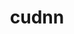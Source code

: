 ---
title: "cudnn"
layout: cache
categories: [package, develop-2025-06-01]
meta: {"compilers": ["none"], "num_specs": 8, "num_specs_by_stack": {"e4s": 1, "hep": 1, "ml-linux-aarch64-cuda": 3, "ml-linux-x86_64-cuda": 3, "root": 8}, "oss": ["ubuntu22.04", "ubuntu24.04"], "platforms": ["linux"], "stacks": ["e4s", "hep", "ml-linux-aarch64-cuda", "ml-linux-x86_64-cuda", "root"], "targets": ["aarch64", "x86_64_v3"], "versions": ["8.9.7.29-12", "9.8.0.87-12"]}
spec_details: [{"compiler": "none", "hash": "27iywg37hxn46dzvimi5lqjfeusuj5w7", "os": "ubuntu24.04", "platform": "linux", "size": "-", "stacks": ["ml-linux-x86_64-cuda", "root"], "target": "x86_64_v3", "variants": ["build_system=generic"], "versions": ["9.8.0.87-12"]}, {"compiler": "none", "hash": "7sreuniq5rlvz2jp7hoim664mqo474z5", "os": "ubuntu24.04", "platform": "linux", "size": "-", "stacks": ["ml-linux-x86_64-cuda", "root"], "target": "x86_64_v3", "variants": ["build_system=generic"], "versions": ["8.9.7.29-12"]}, {"compiler": "none", "hash": "cjfefptlxn6ff6qqmhv6fp6la3ymh376", "os": "ubuntu24.04", "platform": "linux", "size": "-", "stacks": ["ml-linux-aarch64-cuda", "root"], "target": "aarch64", "variants": ["build_system=generic"], "versions": ["9.8.0.87-12"]}, {"compiler": "none", "hash": "e5v4vjjtgorsev36sfa3s76fflnrk3rl", "os": "ubuntu22.04", "platform": "linux", "size": "-", "stacks": ["hep", "root"], "target": "x86_64_v3", "variants": ["build_system=generic"], "versions": ["9.8.0.87-12"]}, {"compiler": "none", "hash": "hi5s76iyfbzd7su43paxob4vpc4kfzci", "os": "ubuntu24.04", "platform": "linux", "size": "-", "stacks": ["ml-linux-x86_64-cuda", "root"], "target": "x86_64_v3", "variants": ["build_system=generic"], "versions": ["8.9.7.29-12"]}, {"compiler": "none", "hash": "ri62tfhqms4rge6n4nhcvxaglxvpv76t", "os": "ubuntu24.04", "platform": "linux", "size": "-", "stacks": ["ml-linux-aarch64-cuda", "root"], "target": "aarch64", "variants": ["build_system=generic"], "versions": ["8.9.7.29-12"]}, {"compiler": "none", "hash": "y5a7ihfbzkz2664be5m7xb4sieac6g2a", "os": "ubuntu22.04", "platform": "linux", "size": "-", "stacks": ["e4s", "root"], "target": "x86_64_v3", "variants": ["build_system=generic"], "versions": ["8.9.7.29-12"]}, {"compiler": "none", "hash": "yrgdu2jmidxyzlgvxaymhekqfpdge6r4", "os": "ubuntu24.04", "platform": "linux", "size": "-", "stacks": ["ml-linux-aarch64-cuda", "root"], "target": "aarch64", "variants": ["build_system=generic"], "versions": ["8.9.7.29-12"]}]
---